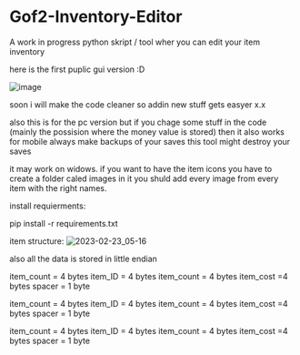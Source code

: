 # Gof2-Inventory-Editor
A work in progress python skript / tool wher you can edit your item inventory


here is the first puplic gui version :D


![image](https://github.com/Manni1000/Gof2-Inventory-Editor/assets/62727737/22d938ce-409b-44ee-8d20-539fdca8eedc)

soon i will make the code cleaner so addin new stuff gets easyer x.x

also this is for the pc version but if you chage some stuff in the code (mainly the possision where the money value is stored) then it also works for mobile
always make backups of your saves this tool might destroy your saves

it may work on widows.
if you want to have the item icons you have to create a folder caled images in it you shuld add every image from every item with the right names.





install requierments:

pip install -r requirements.txt


item structure:
![2023-02-23_05-16](https://user-images.githubusercontent.com/62727737/220820638-0e4d7bfe-f25a-426c-94fc-b5ac86af38ca.png)

also all the data is stored in little endian

item_count = 4 bytes
item_ID = 4 bytes
item_count = 4 bytes
item_cost =4 bytes
spacer = 1 byte

item_count = 4 bytes
item_ID = 4 bytes
item_count = 4 bytes
item_cost =4 bytes
spacer = 1 byte

item_count = 4 bytes
item_ID = 4 bytes
item_count = 4 bytes
item_cost =4 bytes
spacer = 1 byte
